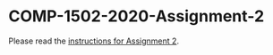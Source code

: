 # COMP-1502-2020-Assignment-2
Please read the [instructions for Assignment 2](Instruction_for_Assignment2.md).

